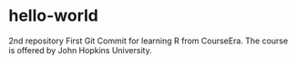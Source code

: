 # hello-world
2nd repository
First Git Commit for learning R from CourseEra. The course is offered by John Hopkins University.
